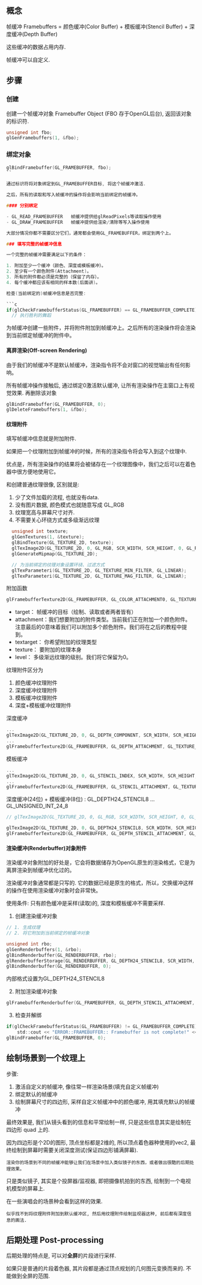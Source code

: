 ## 概念

帧缓冲 Framebuffers = 颜色缓冲(Color Buffer) + 模板缓冲(Stencil Buffer) + 深度缓冲(Depth Buffer)

这些缓冲的数据占用内存.

帧缓冲可以自定义.

## 步骤

### 创建

创建一个帧缓冲对象 Framebuffer Object (FBO 存于OpenGL后台), 返回该对象的标识符.

```c
unsigned int fbo;
glGenFramebuffers(1, &fbo);
```

### 绑定对象

```c
glBindFramebuffer(GL_FRAMEBUFFER, fbo);
``

通过标识符将对象绑定到GL_FRAMEBUFFER目标, 将这个帧缓冲激活.

之后，所有的读取和写入帧缓冲的操作将会影响当前绑定的帧缓冲。

#### 分别绑定

- GL_READ_FRAMEBUFFER   帧缓冲提供给glReadPixels等读取操作使用
- GL_DRAW_FRAMEBUFFER   帧缓冲提供给渲染/清除等写入操作使用

大部分情况你都不需要区分它们，通常都会使用GL_FRAMEBUFFER，绑定到两个上。

### 填写完整的帧缓冲信息

一个完整的帧缓冲需要满足以下的条件：

1. 附加至少一个缓冲（颜色、深度或模板缓冲）。
2. 至少有一个颜色附件(Attachment)。
3. 所有的附件都必须是完整的（保留了内存）。
4. 每个缓冲都应该有相同的样本数(后面讲)。

检查(当前绑定的)帧缓冲信息是否完整:

```c
if(glCheckFramebufferStatus(GL_FRAMEBUFFER) == GL_FRAMEBUFFER_COMPLETE)
  // 执行胜利的舞蹈
```

为帧缓冲创建一些附件，并将附件附加到帧缓冲上。之后所有的渲染操作将会渲染到当前绑定帧缓冲的附件中。

#### 离屏渲染(Off-screen Rendering)

由于我们的帧缓冲不是默认帧缓冲，渲染指令将不会对窗口的视觉输出有任何影响。

所有帧缓冲操作接触后, 通过绑定0激活默认缓冲, 让所有渲染操作在主窗口上有视觉效果. 再删除该对象

```c
glBindFramebuffer(GL_FRAMEBUFFER, 0);
glDeleteFramebuffers(1, &fbo);
```

#### 纹理附件

填写帧缓冲信息就是附加附件.

如果把一个纹理附加到帧缓冲的时候，所有的渲染指令将会写入到这个纹理中. 

优点是，所有渲染操作的结果将会被储存在一个纹理图像中，我们之后可以在着色器中很方便地使用它。

和创建普通纹理很像, 区别就是:

1. 少了文件加载的流程, 也就没有data.
2. 没有图片数据, 颜色模式也就随意写成 GL_RGB
3. 纹理宽高与屏幕尺寸对齐.
4. 不需要关心环绕方式或多级渐远纹理

```c
  unsigned int texture;
  glGenTextures(1, &texture);
  glBindTexture(GL_TEXTURE_2D, texture);
  glTexImage2D(GL_TEXTURE_2D, 0, GL_RGB, SCR_WIDTH, SCR_HEIGHT, 0, GL_RGB, GL_UNSIGNED_BYTE, NULL);
  glGenerateMipmap(GL_TEXTURE_2D);

  // 为当前绑定的纹理对象设置环绕、过滤方式
  glTexParameteri(GL_TEXTURE_2D, GL_TEXTURE_MIN_FILTER, GL_LINEAR);
  glTexParameteri(GL_TEXTURE_2D, GL_TEXTURE_MAG_FILTER, GL_LINEAR);
```

附加函数 

```c
glFramebufferTexture2D(GL_FRAMEBUFFER, GL_COLOR_ATTACHMENT0, GL_TEXTURE_2D, texture, 0);
```

- target：    帧缓冲的目标（绘制、读取或者两者皆有）
- attachment：我们想要附加的附件类型。当前我们正在附加一个颜色附件。注意最后的0意味着我们可以附加多个颜色附件。我们将在之后的教程中提到。
- textarget： 你希望附加的纹理类型
- texture：   要附加的纹理本身
- level：     多级渐远纹理的级别。我们将它保留为0。

纹理附件区分为

1. 颜色缓冲纹理附件
2. 深度缓冲纹理附件
3. 模板缓冲纹理附件
4. 深度+模板缓冲纹理附件

深度缓冲

```c
...
glTexImage2D(GL_TEXTURE_2D, 0, GL_DEPTH_COMPONENT, SCR_WIDTH, SCR_HEIGHT, 0, GL_DEPTH_COMPONENT, GL_UNSIGNED_BYTE, NULL);
...
glFramebufferTexture2D(GL_FRAMEBUFFER, GL_DEPTH_ATTACHMENT, GL_TEXTURE_2D, texture, 0);
```

模板缓冲

```c
...
glTexImage2D(GL_TEXTURE_2D, 0, GL_STENCIL_INDEX, SCR_WIDTH, SCR_HEIGHT, 0, GL_STENCIL_INDEX, GL_UNSIGNED_BYTE, NULL);
...
glFramebufferTexture2D(GL_FRAMEBUFFER, GL_STENCIL_ATTACHMENT, GL_TEXTURE_2D, texture, 0);
```

深度缓冲(24位) + 模板缓冲(8位) : GL_DEPTH24_STENCIL8 ... GL_UNSIGNED_INT_24_8

```c
// glTexImage2D(GL_TEXTURE_2D, 0, GL_RGB, SCR_WIDTH, SCR_HEIGHT, 0, GL_RGB, GL_UNSIGNED_BYTE, NULL);

glTexImage2D(GL_TEXTURE_2D, 0, GL_DEPTH24_STENCIL8, SCR_WIDTH, SCR_HEIGHT, 0, GL_DEPTH_STENCIL, GL_UNSIGNED_INT_24_8, NULL);
glFramebufferTexture2D(GL_FRAMEBUFFER, GL_DEPTH_STENCIL_ATTACHMENT, GL_TEXTURE_2D, texture, 0);
```

#### 渲染缓冲(Renderbuffer)对象附件

渲染缓冲对象附加的好处是，它会将数据储存为OpenGL原生的渲染格式，它是为离屏渲染到帧缓冲优化过的。

渲染缓冲对象通常都是只写的. 它的数据已经是原生的格式，所以，交换缓冲这样的操作在使用渲染缓冲对象时会非常快。

使用条件: 只有颜色缓冲是采样(读取)的, 深度和模板缓冲不需要采样.

1. 创建渲染缓冲对象

```c
// 1. 生成纹理
// 2. 将它附加到当前绑定的帧缓冲对象

unsigned int rbo;
glGenRenderbuffers(1, &rbo);
glBindRenderbuffer(GL_RENDERBUFFER, rbo); 
glRenderbufferStorage(GL_RENDERBUFFER, GL_DEPTH24_STENCIL8, SCR_WIDTH, SCR_HEIGHT);  
glBindRenderbuffer(GL_RENDERBUFFER, 0);
```

内部格式设置为GL_DEPTH24_STENCIL8

2. 附加渲染缓冲对象

```c
glFramebufferRenderbuffer(GL_FRAMEBUFFER, GL_DEPTH_STENCIL_ATTACHMENT, GL_RENDERBUFFER, rbo);
```

3. 检查并解绑

```c
if(glCheckFramebufferStatus(GL_FRAMEBUFFER) != GL_FRAMEBUFFER_COMPLETE)
    std::cout << "ERROR::FRAMEBUFFER:: Framebuffer is not complete!" << std::endl;
glBindFramebuffer(GL_FRAMEBUFFER, 0);
```

## 绘制场景到一个纹理上

步骤:

1. 激活自定义的帧缓冲, 像往常一样渲染场景(填充自定义帧缓冲)
2. 绑定默认的帧缓冲
3. 绘制屏幕尺寸的四边形, 采样自定义帧缓冲中的颜色缓冲, 用其填充默认的帧缓冲

最终效果是, 我们从镜头看到的信息和平常绘制一样, 只是这些信息其实是绘制在四边形 quad 上的.

因为四边形是个2D的图形, 顶点坐标都是2维的, 所以顶点着色器种使用的vec2, 最终绘制到屏幕时需要关闭深度测试(保证四边形铺满屏幕).

```
渲染你的场景到不同的帧缓冲能够让我们在场景中加入类似镜子的东西，或者做出很酷的后期处理效果。
```

只是类似镜子, 其实是个投屏器/监视器, 即把摄像机拍到的东西, 绘制到一个电视机模型的屏幕上.

在一些演唱会的场景种会看到这样的效果.

```
似乎找不到将纹理附件附加到默认缓冲区, 然后用纹理附件绘制监视器这种, 前后都有深度信息的画法.
```

## 后期处理 Post-processing

后期处理的特点是, 可以对**全屏**的片段进行采样.

如果只是普通的片段着色器, 其片段都是通过顶点规划的几何图元变换而来的. 不能做到全屏的范围.